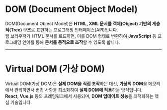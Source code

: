 # DOM (Document Object Model)

DOM(Document Object Model)은 **HTML, XML 문서를 객체(Object) 기반의 계층적(Tree) 구조**로 표현하는 프로그래밍 인터페이스(API)입니다.  
웹 브라우저가 HTML 문서를 로드하면, 이를 DOM 형태로 변환하여 **JavaScript** 등 프로그래밍 언어를 통해 **문서를 동적으로 조작**할 수 있도록 합니다.

---

# Virtual DOM (가상 DOM)

Virtual DOM(가상 DOM)은 **실제 DOM을 직접 조작**하는 대신, **가상의 DOM**을 메모리에서 관리하면서 변경 사항을 최소화하여 **실제 DOM에 적용**하는 방식입니다.  
**React**, **Vue.js** 등의 프레임워크에서 사용되며, **DOM 업데이트 성능**을 최적화하는 핵심 기술입니다.